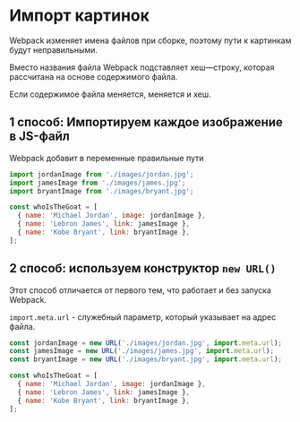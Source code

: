 # Импорт картинок

Webpack изменяет имена файлов при сборке, поэтому пути к картинкам будут неправильными.

Вместо названия файла Webpack подставляет хеш—строку, которая рассчитана на основе содержимого файла.

Если содержимое файла меняется, меняется и хеш.

## 1 способ: Импортируем каждое изображение в JS-файл

Webpack добавит в переменные правильные пути

```js
import jordanImage from './images/jordan.jpg';
import jamesImage from './images/james.jpg';
import bryantImage from './images/bryant.jpg';

const whoIsTheGoat = [
  { name: 'Michael Jordan', image: jordanImage },
  { name: 'Lebron James', link: jamesImage },
  { name: 'Kobe Bryant', link: bryantImage },
];
```

## 2 способ: используем конструктор `new URL()`

Этот способ отличается от первого тем, что работает и без запуска Webpack.

`import.meta.url` - служебный параметр, который указывает на адрес файла.

```js
const jordanImage = new URL('./images/jordan.jpg', import.meta.url);
const jamesImage = new URL('./images/james.jpg', import.meta.url);
const bryantImage = new URL('./images/bryant.jpg', import.meta.url);

const whoIsTheGoat = [
  { name: 'Michael Jordan', image: jordanImage },
  { name: 'Lebron James', link: jamesImage },
  { name: 'Kobe Bryant', link: bryantImage },
];
```
